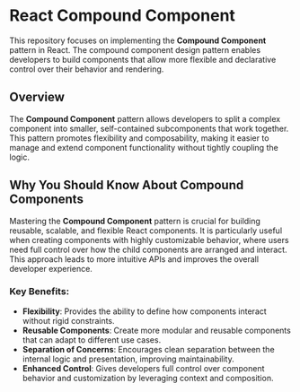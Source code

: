 # React Compound Component

This repository focuses on implementing the **Compound Component** pattern in React. The compound component design pattern enables developers to build components that allow more flexible and declarative control over their behavior and rendering.

## Overview

The **Compound Component** pattern allows developers to split a complex component into smaller, self-contained subcomponents that work together. This pattern promotes flexibility and composability, making it easier to manage and extend component functionality without tightly coupling the logic.

## Why You Should Know About Compound Components

Mastering the **Compound Component** pattern is crucial for building reusable, scalable, and flexible React components. It is particularly useful when creating components with highly customizable behavior, where users need full control over how the child components are arranged and interact. This approach leads to more intuitive APIs and improves the overall developer experience.

### Key Benefits:

- **Flexibility**: Provides the ability to define how components interact without rigid constraints.
- **Reusable Components**: Create more modular and reusable components that can adapt to different use cases.
- **Separation of Concerns**: Encourages clean separation between the internal logic and presentation, improving maintainability.
- **Enhanced Control**: Gives developers full control over component behavior and customization by leveraging context and composition.
